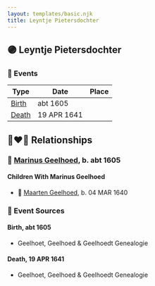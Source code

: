 ```yaml
---
layout: templates/basic.njk
title: Leyntje Pietersdochter
---
```

## 🟣 Leyntje Pietersdochter

### 📆 Events

Type | Date | Place
------ | ------ | ------
[Birth](#event-9241e1db-0739-45ec-9528-ba724f61fc02) | abt 1605 |
[Death](#event-838d2361-90f2-45b4-b693-d0c569c283b0) | 19 APR 1641 |

## 👩‍❤️‍👨 Relationships

### 🔵 [Marinus Geelhoed](/people/4/47020978), b. abt 1605

#### Children With Marinus Geelhoed
* 🔵 [Maarten Geelhoed](/people/7/7846330), b. 04 MAR 1640
### 📰 Event Sources

#### <a id="event-9241e1db-0739-45ec-9528-ba724f61fc02"></a> Birth, abt 1605
* Geelhoet, Geelhoed & Geelhoedt Genealogie

#### <a id="event-838d2361-90f2-45b4-b693-d0c569c283b0"></a> Death, 19 APR 1641
* Geelhoet, Geelhoed & Geelhoedt Genealogie